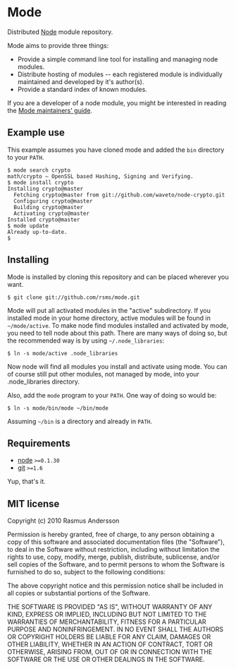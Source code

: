 # Mode

Distributed [Node](http://nodejs.org/) module repository.

Mode aims to provide three things:

- Provide a simple command line tool for installing and managing node modules.
- Distribute hosting of modules -- each registered module is individually maintained and developed by it's author(s).
- Provide a standard index of known modules.

If you are a developer of a node module, you might be interested in reading the [Mode maintainers' guide](http://github.com/rsms/mode/blob/master/doc/maintainers-guide.md).


## Example use

This example assumes you have cloned mode and added the `bin` directory to your `PATH`.

    $ mode search crypto
    math/crypto — OpenSSL based Hashing, Signing and Verifying.
    $ mode install crypto
    Installing crypto@master
      Fetching crypto@master from git://github.com/waveto/node-crypto.git
      Configuring crypto@master
      Building crypto@master
      Activating crypto@master
    Installed crypto@master
    $ mode update
    Already up-to-date.
    $

## Installing

Mode is installed by cloning this repository and can be placed wherever you want.

    $ git clone git://github.com/rsms/mode.git

Mode will put all activated modules in the "active" subdirectory. If you installed mode in your home directory, active modules will be found in `~/mode/active`. To make node find modules installed and activated by mode, you need to tell node about this path. There are many ways of doing so, but the recommended way is by using `~/.node_libraries`:

    $ ln -s mode/active .node_libraries

Now node will find all modules you install and activate using mode. You can of course still put other modules, not managed by mode, into your .node_libraries directory.

Also, add the `mode` program to your `PATH`. One way of doing so would be:

    $ ln -s mode/bin/mode ~/bin/mode

Assuming `~/bin` is a directory and already in `PATH`.


## Requirements

- [node](http://nodejs.org/) `>=0.1.30`
- [git](http://git-scm.com/) `>=1.6`

Yup, that's it.

## MIT license

Copyright (c) 2010 Rasmus Andersson

Permission is hereby granted, free of charge, to any person obtaining a copy
of this software and associated documentation files (the "Software"), to deal
in the Software without restriction, including without limitation the rights
to use, copy, modify, merge, publish, distribute, sublicense, and/or sell
copies of the Software, and to permit persons to whom the Software is
furnished to do so, subject to the following conditions:

The above copyright notice and this permission notice shall be included in
all copies or substantial portions of the Software.

THE SOFTWARE IS PROVIDED "AS IS", WITHOUT WARRANTY OF ANY KIND, EXPRESS OR
IMPLIED, INCLUDING BUT NOT LIMITED TO THE WARRANTIES OF MERCHANTABILITY,
FITNESS FOR A PARTICULAR PURPOSE AND NONINFRINGEMENT. IN NO EVENT SHALL THE
AUTHORS OR COPYRIGHT HOLDERS BE LIABLE FOR ANY CLAIM, DAMAGES OR OTHER
LIABILITY, WHETHER IN AN ACTION OF CONTRACT, TORT OR OTHERWISE, ARISING FROM,
OUT OF OR IN CONNECTION WITH THE SOFTWARE OR THE USE OR OTHER DEALINGS IN
THE SOFTWARE.
